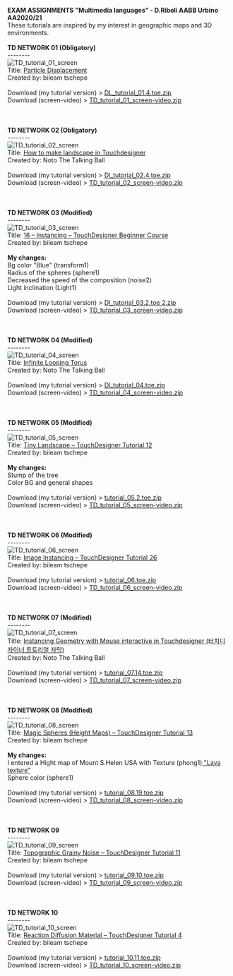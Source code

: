 <strong>EXAM ASSIGNMENTS "Multimedia languages" - D.Riboli AABB Urbino AA2020/21</strong>
<br>
These tutorials are inspired by my interest in geographic maps and 3D environments.
<br><br>
</a>
<strong>TD NETWORK 01 (Obligatory)<br></strong>
--------<br>
![TD_tutorial_01_screen](https://user-images.githubusercontent.com/77739462/116430814-79878100-a847-11eb-9bbf-b8f4ca8f5955.png)
<br>
Title: <a href="https://www.youtube.com/watch?v=hbZjgHSCAPI&amp;ab_channel=bileamtschepe">Particle Displacement</a>
<br>Created by: bileam tschepe
<br><br>
Download (my tutorial version) > [DL_tutorial_01.4.toe.zip](https://github.com/daniele-ph/AABB.Urbino.daniele.lisi/files/6393072/DL_tutorial_01.4.toe.zip)
<br>
Download (screen-video) > [TD_tutorial_01_screen-video.zip](https://github.com/daniele-ph/AABB.Urbino.daniele.lisi/files/6393082/TD_tutorial_01_screen-video.zip)
<br><br><br><br>
</a>
<strong>TD NETWORK 02 (Obligatory)</strong><br>
--------<br>
![TD_tutorial_02_screen](https://user-images.githubusercontent.com/77739462/116430735-6674b100-a847-11eb-94f2-8b8441455757.png)
<br>
Title: <a href="https://www.youtube.com/watch?v=Kxng628ejFY&ab_channel=NotoTheTalkingBall">How to make landscape in Touchdesigner</a>
<br>Created by: Noto The Talking Ball
<br><br>
Download (my tutorial version) > [Dl_tutorial_02.4.toe.zip](https://github.com/daniele-ph/AABB.Urbino.daniele.lisi/files/6393091/Dl_tutorial_02.4.toe.zip)
<br>
Download (screen-video) > [TD_tutorial_02_screen-video.zip](https://github.com/daniele-ph/AABB.Urbino.daniele.lisi/files/6393094/TD_tutorial_02_screen-video.zip)
<br><br><br><br>
</a>
<strong>TD NETWORK 03 (Modified)</strong><br>
--------<br>
![TD_tutorial_03_screen](https://user-images.githubusercontent.com/77739462/116430624-4d6c0000-a847-11eb-91b2-17979253be24.png)
<br>
Title: <a href="https://www.youtube.com/watch?v=rYet0SwTYa0&ab_channel=bileamtschepe">16 – Instancing – TouchDesigner Beginner Course</a>
<br>Created by: bileam tschepe
<br><br>
<b>My changes:</b><br>
Bg color "Blue" (transform1)<br>
Radius of the spheres (sphere1)<br>
Decreased the speed of the composition (noise2)<br>
Light inclination (Light1)<br>
<br>
Download (my tutorial version) > [Dl_tutorial_03.2.toe 2.zip](https://github.com/daniele-ph/AABB.Urbino.daniele.lisi/files/6393099/Dl_tutorial_03.2.toe.2.zip)
<br>
Download (screen-video) > [TD_tutorial_03_screen-video.zip](https://github.com/daniele-ph/AABB.Urbino.daniele.lisi/files/6393112/TD_tutorial_03_screen-video.zip)
<br><br><br><br>
</a>
<strong>TD NETWORK 04 (Modified)</strong><br>
--------<br>![TD_tutorial_04_screen](https://user-images.githubusercontent.com/77739462/116429362-1cd79680-a846-11eb-85b3-0f2144a4b532.png)
<br>
Title: <a href="https://www.youtube.com/watch?v=lg6hNhQOtIA&ab_channel=NotoTheTalkingBall">Infinite Looping Torus</a>
<br>
Created by: Noto The Talking Ball 
<br><br>
Download (my tutorial version) > [Dl_tutorial_04.toe.zip](https://github.com/daniele-ph/AABB.Urbino.daniele.lisi/files/6393119/Dl_tutorial_04.toe.zip)
<br>
Download (screen-video) > [TD_tutorial_04_screen-video.zip](https://github.com/daniele-ph/AABB.Urbino.daniele.lisi/files/6393124/TD_tutorial_04_screen-video.zip)
<br><br><br><br>
</a>
<strong>TD NETWORK 05 (Modified)</strong><br>
--------<br>
![TD_tutorial_05_screen](https://user-images.githubusercontent.com/77739462/116429322-121d0180-a846-11eb-8a70-30a075da8c85.png)
<br>
Title: <a href="https://www.youtube.com/watch?v=AO7mqjLj8n4&ab_channel=bileamtschepe">Tiny Landscape – TouchDesigner Tutorial 12</a>
<br>
Created by: bileam tschepe
<br><br>
<b>My changes:</b><br>
Stump of the tree<br>
Color BG and general shapes
<br><br>
Download (my tutorial version) > [tutorial_05.2.toe.zip](https://github.com/daniele-ph/AABB.Urbino.daniele.lisi/files/6393129/tutorial_05.2.toe.zip)
<br>
Download (screen-video) > [TD_tutorial_05_screen-video.zip](https://github.com/daniele-ph/AABB.Urbino.daniele.lisi/files/6393130/TD_tutorial_05_screen-video.zip)
<br><br><br><br>
</a>
<strong>TD NETWORK 06 (Modified)</strong><br>
--------<br>
![TD_tutorial_06_screen](https://user-images.githubusercontent.com/77739462/116429269-0598a900-a846-11eb-8946-9a0f1f39979b.png)
<br>
Title: <a href="https://www.youtube.com/watch?v=dCWUiyBYeho&ab_channel=bileamtschepe">Image Instancing – TouchDesigner Tutorial 26</a>
<br>
Created by: bileam tschepe
<br><br>
Download (my tutorial version) > [tutorial_06.toe.zip](https://github.com/daniele-ph/AABB.Urbino.daniele.lisi/files/6393133/tutorial_06.toe.zip)
<br>
Download (screen-video) > [TD_tutorial_06_screen-video.zip](https://github.com/daniele-ph/AABB.Urbino.daniele.lisi/files/6393137/TD_tutorial_06_screen-video.zip)
<br><br><br><br>
</a>
<strong>TD NETWORK 07 (Modified)</strong><br>
--------<br>
![TD_tutorial_07_screen](https://user-images.githubusercontent.com/77739462/116428294-11d03680-a845-11eb-8374-9f3c80d75bf3.png)
<br>
Title: <a href="https://www.youtube.com/watch?v=SJZIMGg-thY&ab_channel=NotoTheTalkingBall">Instancing Geometry with Mouse interactive in Touchdesigner (터치디자이너 튜토리얼 자막)</a>
<br>
Created by: Noto The Talking Ball
<br><br>
Download (my tutorial version) > [tutorial_07.14.toe.zip](https://github.com/daniele-ph/AABB.Urbino.daniele.lisi/files/6393144/tutorial_07.14.toe.zip)
<br>
Download (screen-video) > [TD_tutorial_07_screen-video.zip](https://github.com/daniele-ph/AABB.Urbino.daniele.lisi/files/6393145/TD_tutorial_07_screen-video.zip)
<br><br><br><br>
</a>
<strong>TD NETWORK 08 (Modified)</strong><br>
--------<br>
![TD_tutorial_08_screen](https://user-images.githubusercontent.com/77739462/116428139-efd6b400-a844-11eb-9c75-c8ce712289d0.png)
<br>
Title: <a href="https://www.youtube.com/watch?v=pEp6XiAf8cA&ab_channel=bileamtschepe">Magic Spheres (Height Maps) – TouchDesigner Tutorial 13</a>
<br>
Created by: bileam tschepe
<br><br>
<b>My changes:</b><br>
I entered a Hight map of Mount S.Helen USA with Texture (phong1)<a href="https://cc0textures.com/view?id=Lava003"> "Lava texture"</a>
<br>Sphere color (sphere1)
<br><br>
Download (my tutorial version) > [tutorial_08.19.toe.zip](https://github.com/daniele-ph/AABB.Urbino.daniele.lisi/files/6393212/tutorial_08.19.toe.zip)
<br>
Download (screen-video) > [TD_tutorial_08_screen-video.zip](https://github.com/daniele-ph/AABB.Urbino.daniele.lisi/files/6393221/TD_tutorial_08_screen-video.zip)
<br><br><br><br>
</a>
<strong>TD NETWORK 09</strong><br>
--------<br>
![TD_tutorial_09_screen](https://user-images.githubusercontent.com/77739462/117011070-c0fd8980-aced-11eb-91fb-39eb3fb2d1f9.png)
<br>
Title: <a href="https://www.youtube.com/watch?v=Nkv74W2v-zY&t=575s&ab_channel=bileamtschepe">Topographic Grainy Noise – TouchDesigner Tutorial 11</a>
<br>
Created by: bileam tschepe
<br><br>
Download (my tutorial version) > [tutorial_09.10.toe.zip](https://github.com/daniele-ph/AABB.Urbino.daniele.lisi/files/6421392/tutorial_09.10.toe.zip)
<br>
Download (screen-video) > [TD_tutorial_09_screen-video.zip](https://github.com/daniele-ph/AABB.Urbino.daniele.lisi/files/6421389/TD_tutorial_09_screen-video.zip)
<br><br><br><br>
</a>
<strong>TD NETWORK 10</strong><br>
--------<br>
![TD_tutorial_10_screen](https://user-images.githubusercontent.com/77739462/117112758-d627f600-ad89-11eb-89fa-6c153fec97dc.png)
<br>
Title: <a href="https://www.youtube.com/watch?v=PF1bHg8IbMI&ab_channel=bileamtschepe">Reaction Diffusion Material – TouchDesigner Tutorial 4</a>
<br>
Created by: bileam tschepe
<br><br>
Download (my tutorial version) > [tutorial_10.11.toe.zip](https://github.com/daniele-ph/AABB.Urbino.daniele.lisi/files/6425765/tutorial_10.11.toe.zip)
<br>
Download (screen-video) > [TD_tutorial_10_screen-video.zip](https://github.com/daniele-ph/AABB.Urbino.daniele.lisi/files/6425766/TD_tutorial_10_screen-video.zip)
<br><br><br><br>
</a>

